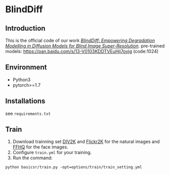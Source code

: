 # BlindDiff
## Introduction
This is the official code of our work [*BlindDiff: Empowering Degradation Modelling in Diffusion Models for Blind Image Super-Resolution*](https://arxiv.org/abs/2403.10211).
pre-trained models: https://pan.baidu.com/s/13-V0103KDDTVEuHji7ovjg (code:1024)
## Environment
+ Python3
+ pytorch>=1.7
## Installations
see ```requirements.txt```
## Train
1. Download trainning set [DIV2K](https://data.vision.ee.ethz.ch/cvl/DIV2K/) and [Flickr2K](https://github.com/sanghyun-son/EDSR-PyTorch) for the natural images and [FFHQ](https://www.kaggle.com/datasets/denislukovnikov/ffhq256-images-only) for the face images.
2. Configure ```train.yml``` for your training.
3. Run the command:
```
python basicsr/train.py -opt=options/train/train_setting.yml
```
